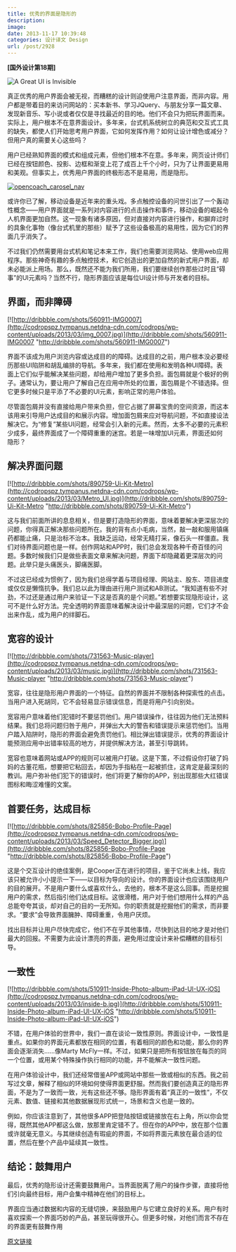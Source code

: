 ```yaml
---
title: 优秀的界面是隐形的
description: 
image: 
date: 2013-11-17 10:39:48
categories: 设计译文 Design
url: /post/2928
---
```


**[国外设计第18期]**

![A Great UI is Invisible](http://codropspz.tympanus.netdna-cdn.com/codrops/wp-content/uploads/2013/03/featured.jpg)

真正优秀的用户界面会被无视，而糟糕的设计则迫使用户注意界面，而非内容。用户都是带着目的来访问网站的：买本新书、学习JQuery、与朋友分享一篇文章、发现新音乐、写小说或者仅仅是寻找最近的目的地。他们不会只为把玩界面而来。实际上，用户根本不在意界面设计。多年来，台式机系统树立的典范和交互式工具的缺失，都使人们开始思考用户界面，它如何发挥作用？如何让设计增色或减分？但用户真的需要关心这些吗？

用户已经熟知界面的模式和组成元素，但他们根本不在意。多年来，网页设计师们已经在按钮颜色、投影、边框和渐变上花了成百上千个小时，只为了让界面更易用和美观。但事实上，优秀用户界面的终极形态不是易用，而是隐形。

[![opencoach_carosel_nav](http://codropspz.tympanus.netdna-cdn.com/codrops/wp-content/uploads/2013/03/opencoach_carosel_nav.jpg)](http://dribbble.com/shots/511102-Opencoach-Carousel-Nav "http://dribbble.com/shots/511102-Opencoach-Carousel-Nav")

或许你已了解，移动设备是近年来的重头戏。多点触控设备的问世引出了一个轰动性概念——用户界面就是一系列对内容进行的点击操作和事件，移动设备的崛起令人机界面更加自然。这一现象有诸多原因，但对直接对内容进行操作，和摒弃过时的具象化事物（像台式机里的那些）赋予了这些设备极高的易用性，因为它们的界面几乎消失了。

不过我们仍然需要用台式机和笔记本来工作，我们也需要浏览网站、使用web应用程序。那些神奇有趣的多点触控技术，和它创造出的更加自然的新式用户界面，却未必能派上用场。那么，既然还不能为我们所用，我们要继续创作那些过时且“碍事”的UI元素吗？当然不行，隐形界面应该是每位UI设计师与开发者的目标。

## 界面，而非障碍

[![http://dribbble.com/shots/560911-IMG0007](http://codropspz.tympanus.netdna-cdn.com/codrops/wp-content/uploads/2013/03/img_0007.jpg)](http://dribbble.com/shots/560911-IMG0007 "http://dribbble.com/shots/560911-IMG0007")

界面不该成为用户浏览内容或达成目的的障碍。达成目的之前，用户根本没必要经历那些UI陷阱和胡乱编排的导航。多年来，我们都在使用和发明各种UI障碍。表面上它们似乎能解决某些问题，却给用户增加了更多负担。面包屑就是个极好的例子。通常认为，要让用户了解自己在应用中所处的位置，面包屑是个不错选择。但它更多时候只是平添了不必要的UI元素，影响正常的用户体验。

尽管面包屑并没有直接给用户带来负担，但它占据了屏幕宝贵的空间资源，而这本该用来引导用户达成目的和展示内容。增加面包屑来应对导航问题，不如直接设法解决它。为“修复”某些UI问题，经常会引入新的元素。然而，太多不必要的元素积少成多，最终界面成了一个障碍重重的迷宫。若是一味增加UI元素，界面还如何隐形？

## 解决界面问题

[![http://dribbble.com/shots/890759-Ui-Kit-Metro](http://codropspz.tympanus.netdna-cdn.com/codrops/wp-content/uploads/2013/03/Metro_UI.jpg)](http://dribbble.com/shots/890759-Ui-Kit-Metro "http://dribbble.com/shots/890759-Ui-Kit-Metro")

这与我们前面所讲的息息相关，但是要打造隐形的界面，意味着要解决更深层次的问题，你得真正解决那些问题所在。我的背有点小毛病，当然，敲一敲和服用镇痛药都能止痛，只是治标不治本。我缺乏运动，经常无精打采，像石头一样僵直。我们对待界面问题也是一样。创作网站和APP时，我们总会发现各种千奇百怪的问题。多数时候我们只是做些表面文章来解决问题，界面下却隐藏着更深层次的问题。此举只是头痛医头，脚痛医脚。

不过这已经成为惯例了，因为我们总得学着与项目经理、网站主、股东、项目进度或仅仅是懒惰抗争。我们总以此为理由进行用户测试和AB测试。“我知道有些不对劲，不过还是通过用户来验证一下这是否真的是个问题。”若想要实现隐形设计，这可不是什么好方法。完全透明的界面意味着解决设计中最深层的问题，它们才不会出来作乱，成为用户的绊脚石。

## 宽容的设计

[![http://dribbble.com/shots/731563-Music-player](http://codropspz.tympanus.netdna-cdn.com/codrops/wp-content/uploads/2013/03/music.jpg)](http://dribbble.com/shots/731563-Music-player "http://dribbble.com/shots/731563-Music-player")

宽容，往往是隐形用户界面的一个特征。自然的界面并不限制各种探索性的点击。当用户进入死胡同，它不会轻易显示错误信息，而是将用户引向别处。

宽容用户意味着他们犯错时不要惩罚他们。用户错误操作，往往因为他们无法预料结果。我们总将问题归咎于用户，并弹出大大的警告和错误提示来惩罚他们。当用户踏入陷阱时，隐形的界面会避免责罚他们。相比弹出错误提示，优秀的界面设计能预测应用中出错率较高的地方，并提供解决方法，甚至引导跳转。

宽容也意味着网站或APP的规则可以被用户打破。这是下策，不过假设你打破了妈妈的古董花瓶，想要把它粘回去，却因为手指粘在一起被抓住，这肯定是最深刻的教训。用户弥补他们犯下的错误时，他们将更了解你的APP，别出现那些大红错误图标和晦涩难懂的文案。

## 首要任务，达成目标

[![http://dribbble.com/shots/825856-Bobo-Profile-Page](http://codropspz.tympanus.netdna-cdn.com/codrops/wp-content/uploads/2013/03/Speed_Detector_Bigger.jpg)](http://dribbble.com/shots/825856-Bobo-Profile-Page "http://dribbble.com/shots/825856-Bobo-Profile-Page")

这是个交互设计的绝佳案例，是Cooper正在进行的项目，鉴于它尚未上线，我应该只被允许小小提示一下——以目标为导向的设计。你的界面设计也应该围绕用户的目的展开。不是用户要什么或喜欢什么，去他的，根本不是这么回事。而是挖掘用户的需求，然后指引他们达成目标。这很滑稽，用户对于他们想用什么样的产品总能夸夸其谈，却对自己的目的一无所知。你的职责就是挖掘他们的需求，而非要求。“要求”会导致界面臃肿、障碍重重，令用户厌烦。

找出目标并让用户尽快完成它，他们不在乎其他事情，尽快到达目的地才是对他们最大的回报。不需要为此设计漂亮的界面，避免用过度设计来补偿糟糕的目标引导。

## 一致性

[![http://dribbble.com/shots/510911-Inside-Photo-album-iPad-UI-UX-iOS](http://codropspz.tympanus.netdna-cdn.com/codrops/wp-content/uploads/2013/03/inside-b.jpg)](http://dribbble.com/shots/510911-Inside-Photo-album-iPad-UI-UX-iOS "http://dribbble.com/shots/510911-Inside-Photo-album-iPad-UI-UX-iOS")

不错，在用户体验的世界中，我们一直在谈论一致性原则。界面设计中，一致性是重点。如果你的界面元素都放在相同的位置，有着相同的颜色和功能，那么你的界面会逐渐消失……像Marty McFly一样。不过，如果只是把所有按钮放在每页的同一个位置，或用某个特殊操作执行相同的功能，并不能解决一致性问题。

在用户体验设计中，我们还经常借鉴APP或网站中那些一致或相似的东西。我之前写过文章，解释了相似的环境如何使得界面更舒服。然而我们要创造真正的隐形界面，不是为了一致而一致，光有这些还不够。隐形界面有着“真正的一致性”，不仅元素、数值、链接和其他数据展现形式统一，场景和含义也是一致的。

例如，你应该注意到了，其他很多APP把登陆按钮或链接放在右上角，所以你会觉得，既然其他APP都这么做，放那里肯定错不了。但在你的APP中，放在那个位置或许就毫无意义。与其继续创造有瑕疵的界面，不如将界面元素放在最合适的位置，然后在整个产品中延续其一致性。

## 结论：鼓舞用户

最后，优秀的隐形设计还需要鼓舞用户。当界面脱离了用户的操作步骤，直接将他们引向最终目标，用户会集中精神在他们的目标上。

界面应当通过数据和内容的无缝切换，来鼓励用户与它建立良好的关系。用户有时喜欢探索一个界面巧妙的产品，甚至玩得很开心。但更多时候，对他们而言不存在的界面更有鼓舞作用

[原文链接](http://tympanus.net/codrops/2013/03/21/a-great-ui-is-invisible/)